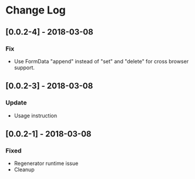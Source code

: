 # Change Log

## [0.0.2-4] - 2018-03-08
### Fix
- Use FormData "append" instead of "set" and "delete" for cross browser support.

## [0.0.2-3] - 2018-03-08
### Update
- Usage instruction

## [0.0.2-1] - 2018-03-08
### Fixed
- Regenerator runtime issue
- Cleanup 


